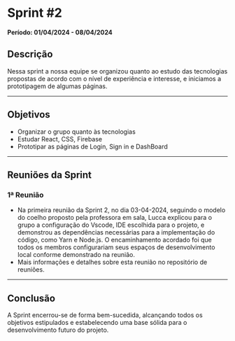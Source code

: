 # Sprint #2

**Período: 01/04/2024 - 08/04/2024**

## Descrição

Nessa sprint a nossa equipe se organizou quanto ao estudo das tecnologias propostas de acordo com o nível de experiência e interesse, e iniciamos a prototipagem de algumas páginas.

---

## Objetivos

- Organizar o grupo quanto às tecnologias
- Estudar React, CSS, Firebase
- Prototipar as páginas de Login, Sign in e DashBoard

---

## Reuniões da Sprint

### 1ª Reunião

- Na primeira reunião da Sprint 2, no dia 03-04-2024, seguindo o modelo do coelho proposto pela professora em sala, Lucca explicou para o grupo a configuração do Vscode, IDE escolhida para o projeto, e demonstrou as dependências necessárias para a implementação do código, como Yarn e Node.js. O encaminhamento acordado foi que todos os membros configurariam seus espaços de desenvolvimento local conforme demonstrado na reunião.
- Mais informações e detalhes sobre esta reunião no repositório de reuniões.

---

## Conclusão

A Sprint encerrou-se de forma bem-sucedida, alcançando todos os objetivos estipulados e estabelecendo uma base sólida para o desenvolvimento futuro do projeto.
